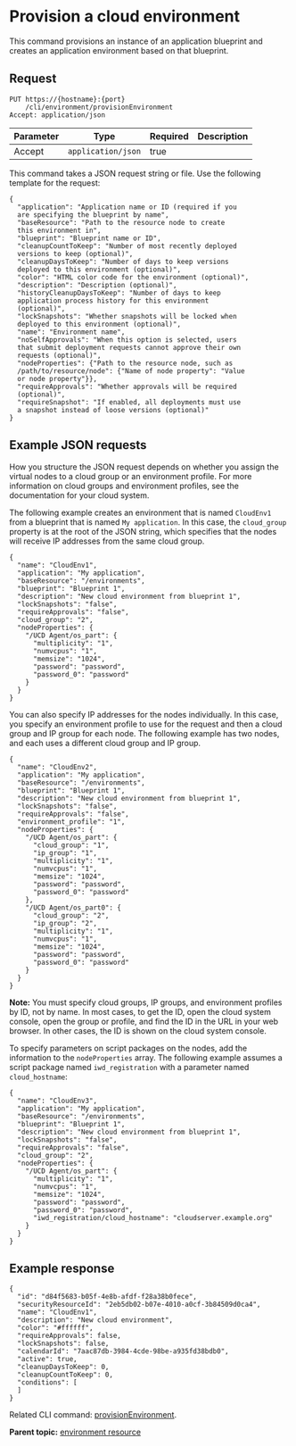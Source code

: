 # Provision a cloud environment

This command provisions an instance of an application blueprint and creates an application environment based on that blueprint.

## Request

```
PUT https://{hostname}:{port}
    /cli/environment/provisionEnvironment
Accept: application/json

```

|Parameter|Type|Required|Description|
|---------|----|--------|-----------|
|Accept|`application/json`|true| |

This command takes a JSON request string or file. Use the following template for the request:

```
{
  "application": "Application name or ID (required if you 
  are specifying the blueprint by name",
  "baseResource": "Path to the resource node to create 
  this environment in",
  "blueprint": "Blueprint name or ID",
  "cleanupCountToKeep": "Number of most recently deployed 
  versions to keep (optional)",
  "cleanupDaysToKeep": "Number of days to keep versions 
  deployed to this environment (optional)",
  "color": "HTML color code for the environment (optional)",
  "description": "Description (optional)",
  "historyCleanupDaysToKeep": "Number of days to keep 
  application process history for this environment 
  (optional)",
  "lockSnapshots": "Whether snapshots will be locked when 
  deployed to this environment (optional)",
  "name": "Environment name",
  "noSelfApprovals": "When this option is selected, users 
  that submit deployment requests cannot approve their own 
  requests (optional)",
  "nodeProperties": {"Path to the resource node, such as 
  /path/to/resource/node": {"Name of node property": "Value 
  or node property"}},
  "requireApprovals": "Whether approvals will be required 
  (optional)",
  "requireSnapshot": "If enabled, all deployments must use 
  a snapshot instead of loose versions (optional)"
}

```

## Example JSON requests

How you structure the JSON request depends on whether you assign the virtual nodes to a cloud group or an environment profile. For more information on cloud groups and environment profiles, see the documentation for your cloud system.

The following example creates an environment that is named `CloudEnv1` from a blueprint that is named `My application`. In this case, the `cloud_group` property is at the root of the JSON string, which specifies that the nodes will receive IP addresses from the same cloud group.

```
{
  "name": "CloudEnv1",
  "application": "My application",
  "baseResource": "/environments",
  "blueprint": "Blueprint 1",
  "description": "New cloud environment from blueprint 1",
  "lockSnapshots": "false",
  "requireApprovals": "false",
  "cloud_group": "2",
  "nodeProperties": {
    "/UCD Agent/os_part": {
      "multiplicity": "1",
      "numvcpus": "1",
      "memsize": "1024",
      "password": "password",
      "password_0": "password"
    }
  }
}
```

You can also specify IP addresses for the nodes individually. In this case, you specify an environment profile to use for the request and then a cloud group and IP group for each node. The following example has two nodes, and each uses a different cloud group and IP group.

```
{
  "name": "CloudEnv2",
  "application": "My application",
  "baseResource": "/environments",
  "blueprint": "Blueprint 1",
  "description": "New cloud environment from blueprint 1",
  "lockSnapshots": "false",
  "requireApprovals": "false",
  "environment_profile": "1",
  "nodeProperties": {
    "/UCD Agent/os_part": {
      "cloud_group": "1",
      "ip_group": "1",
      "multiplicity": "1",
      "numvcpus": "1",
      "memsize": "1024",
      "password": "password",
      "password_0": "password"
    },
    "/UCD Agent/os_part0": {
      "cloud_group": "2",
      "ip_group": "2",
      "multiplicity": "1",
      "numvcpus": "1",
      "memsize": "1024",
      "password": "password",
      "password_0": "password"
    }
  }
}
```

**Note:** You must specify cloud groups, IP groups, and environment profiles by ID, not by name. In most cases, to get the ID, open the cloud system console, open the group or profile, and find the ID in the URL in your web browser. In other cases, the ID is shown on the cloud system console.

To specify parameters on script packages on the nodes, add the information to the `nodeProperties` array. The following example assumes a script package named `iwd_registration` with a parameter named `cloud_hostname`:

```
{
  "name": "CloudEnv3",
  "application": "My application",
  "baseResource": "/environments",
  "blueprint": "Blueprint 1",
  "description": "New cloud environment from blueprint 1",
  "lockSnapshots": "false",
  "requireApprovals": "false",
  "cloud_group": "2",
  "nodeProperties": {
    "/UCD Agent/os_part": {
      "multiplicity": "1",
      "numvcpus": "1",
      "memsize": "1024",
      "password": "password",
      "password_0": "password",
      "iwd_registration/cloud_hostname": "cloudserver.example.org"
    }
  }
}
```

## Example response

```
{
  "id": "d84f5683-b05f-4e8b-afdf-f28a38b0fece",
  "securityResourceId": "2eb5db02-b07e-4010-a0cf-3b84509d0ca4",
  "name": "CloudEnv1",
  "description": "New cloud environment",
  "color": "#ffffff",
  "requireApprovals": false,
  "lockSnapshots": false,
  "calendarId": "7aac87db-3984-4cde-98be-a935fd38bdb0",
  "active": true,
  "cleanupDaysToKeep": 0,
  "cleanupCountToKeep": 0,
  "conditions": [
  ]
}
```

Related CLI command: [provisionEnvironment](udclient_provisionenvironment.md).

**Parent topic:** [environment resource](../../com.ibm.udeploy.api.doc/topics/rest_cli_environment.md)

